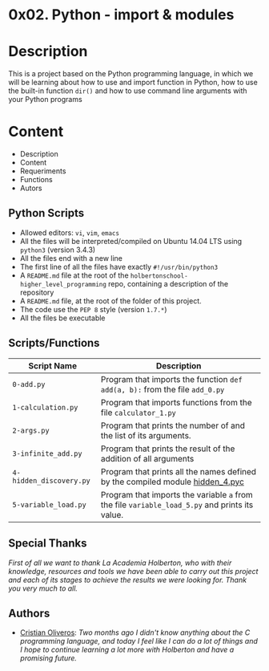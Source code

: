 #  0x02. Python - import & modules


# Description

This is a project based on the Python programming language, in which we will be learning about how to use and import function in Python, how to use the built-in function  `dir()` and how to use command line arguments with your Python programs

# Content

- Description
- Content
- Requeriments
- Functions
- Autors


##  Python Scripts

-   Allowed editors:  `vi`,  `vim`,  `emacs`
-   All the files will be interpreted/compiled on Ubuntu 14.04 LTS using  `python3`  (version 3.4.3)
-   All the files end with a new line
-   The first line of all the files have exactly  `#!/usr/bin/python3`
-   A  `README.md`  file at the root of the  `holbertonschool-higher_level_programming`  repo, containing a description of the repository
-   A  `README.md`  file, at the root of the folder of  this  project.
-   The code use the  `PEP 8`  style (version  `1.7.*`)
-   All the files be executable


## Scripts/Functions

|  Script Name |         Description         |
|----------------|----------------------------------------------|
|`0-add.py`|Program that imports the function `def add(a, b):` from the file `add_0.py`|
|`1-calculation.py`|Program that imports functions from the file `calculator_1.py`|
|`2-args.py`|Program that prints the number of and the list of its arguments.|
|`3-infinite_add.py`|Program that prints the result of the addition of all arguments|
|`4-hidden_discovery.py`|Program that prints all the names defined by the compiled module [hidden_4.pyc](https://github.com/holbertonschool/0x02.py/raw/master/hidden_4.pyc "hidden_4.pyc")|
|`5-variable_load.py`|Program that imports the variable `a` from the file `variable_load_5.py` and prints its value.|


## Special Thanks

*First of all we want to thank La Academia Holberton, who with their knowledge, resources and tools we have been able to carry out this project and each of its stages  to achieve the results we were looking for.
Thank you very much to all.*

## Authors
- [Cristian Oliveros](https://github.com/Cr1st14n0l101): *Two months ago I didn't know anything about the C programming language, and today I feel like I can do a lot of things and I hope to continue learning a lot more with Holberton and have a promising future.*